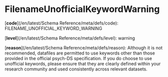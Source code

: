 # FilenameUnofficialKeywordWarning

[**code**](/en/latest/Schema Reference/meta/defs/code): FILENAME_UNOFFICIAL_KEYWORD_WARNING

[**level**](/en/latest/Schema Reference/meta/defs/level): warning

[**reason**](/en/latest/Schema Reference/meta/defs/reason): Although it is not recommended, datafiles are permitted to use keywords other than those provided in the official psych-DS specification. If you do choose to use unofficial keywords, please ensure that they are clearly defined within your research community and used consistently across relevant datasets.